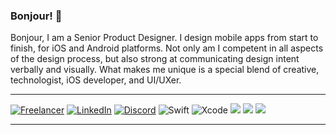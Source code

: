 ### Bonjour! 👋

<!--
**jeremieb/jeremieb** is a ✨ _special_ ✨ repository because its `README.md` (this file) appears on your GitHub profile.
-->

Bonjour, I am a Senior Product Designer. I design mobile apps from start to finish, for iOS and Android platforms. Not only am I competent in all aspects of the design process, but also strong at communicating design intent verbally and visually. What makes me unique is a special blend of creative, technologist, iOS developer, and UI/UXer.

---

<a href ="https://jeremieberduck.com">![Freelancer](https://img.shields.io/badge/Freelancer-29B2FE?style=for-the-badge&logo=Freelancer&logoColor=white)</a>
<a href="https://www.linkedin.com/in/jeremieberduck/" target="_blank">![LinkedIn](https://img.shields.io/badge/linkedin-%230077B5.svg?style=for-the-badge&logo=linkedin&logoColor=white)</a>
<a href="https://discord.gg/nyF9Tnrksr" target="_blank">![Discord](https://img.shields.io/badge/MonsieurBee-%237289DA.svg?style=for-the-badge&logo=discord&logoColor=white)</a>
![Swift](https://img.shields.io/badge/swift-F54A2A?style=for-the-badge&logo=swift&logoColor=white)
![Xcode](https://img.shields.io/badge/Xcode-007ACC?style=for-the-badge&logo=Xcode&logoColor=white)
<a href="https://twitter.com/jeremieberduck" target="_blank"><img src="https://img.shields.io/twitter/follow/jeremieberduck?color=%231DA1F2&logo=twitter&logoColor=white&style=for-the-badge" /></a>
<a href="https://twitch.tv/monsieurbee" target="_blank"><img src="https://img.shields.io/twitch/status/monsieurbee?color=%236441a5&logo=twitch&logoColor=white&style=for-the-badge" /></a>
<a href="https://www.youtube.com/c/jeremieberduck" target="_blank"><img src="https://img.shields.io/youtube/channel/subscribers/UCsUsLsmE3OtWmko03Haw-nA?logo=youtube&logoColor=white&style=for-the-badge" /></a>

<!-- <a href="https://dev.to/jeremieberduck">
  <img src="https://d2fltix0v2e0sb.cloudfront.net/dev-badge.svg" alt="Jérémie Berduck's DEV Community Profile" height="30" width="30">
</a> -->

---
